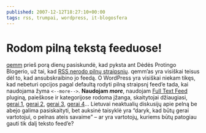 ```yaml
---
published: 2007-12-12T18:27:10+00:00
tags: rss, trumpai, wordpress, it-blogosfera
---
```


# Rodom pilną tekstą feeduose!

<p><a href="http://www.blogas.lt/qemm/">qemm</a> prieš porą dienų pasiskundė, kad pyksta ant Dėdės Protingo Blogerio, už tai, kad <a href="http://blogas.lt/qemm/320342/vakaras-degurizacija.html">RSS nerodo pilnų straipsnių</a>. qemm’as yra visiškai teisus dėl to, kad ansubskraibino jo feedą. O WordPress yra visiškai niekam tikęs, kad nebeturi opcijos pagal defaultą rodyti pilną straipsnį feed’e tada, kai naudojama žyma <code>&lt;--more--&gt;</code>. <strong>Naudojam <i>more</i></strong>, naudojam <a href="http://cavemonkey50.com/code/full-feed/">Full Text Feed</a> pluginą, paieškose ir kategorijose rodoma įžanga, skaitytojai džiaugiasi, <a href="http://techdirt.com/articles/20070813/014338.shtml">gerai 1</a>, <a href="http://scobleizer.com/2006/02/22/blog-herald-doesnt-understand-why-full-text-feeds-work/">gerai 2</a>, <a href="http://www.tmarkiewicz.com/?p=402">gerai 3</a>, <a href="http://muhammadsaleem.com/2007/09/18/do-you-offer-a-full-text-feed-then-advertise-it/">gerai 4</a>… Lietuvai neaktualių diskusijų apie pelną be abejo galima pasiskaityti, bet auksinė taisyklė yra “daryk, kad būtų gerai vartotojui, o pelnas ateis savaime” – ar yra vartotojų, kuriems būtų patogiau gauti tik dalį teksto feed’e?</p>